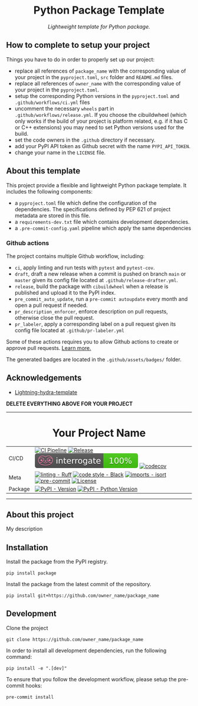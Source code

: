 <div align="center">

# Python Package Template

_Lightweight template for Python package._

</div>

## How to complete to setup your project

Things you have to do in order to properly set up our project:

- replace all references of `package_name` with the corresponding value of your project in the `pyproject.toml`, `src` folder and `README.md` files.
- replace all references of `owner_name` with the corresponding value of your project in the `pyproject.toml`.
- setup the corresponding Python versions in the `pyproject.toml` and `.github/workflows/ci.yml` files
- uncomment the necessary `wheels` part in `.github/workflows/release.yml`. If you choose the cibuildwheel (which only works if the build of your project is platform related, e.g. if it has C or C++ extensions) you may need to set Python versions used for the build.
- set the code owners in the `.github` directory if necessary.
- add your PyPI API token as Github secret with the name `PYPI_API_TOKEN`.
- change your name in the `LICENSE` file.

## About this template

This project provide a flexible and lightweight Python package template. It includes the following components:

- a `pyproject.toml` file which define the configuration of the dependencies. The specifications defined by PEP 621 of project metadata are stored in this file.
- a `requirements-dev.txt` file which contains development dependencies.
- a `.pre-commit-config.yaml` pipeline which apply the same dependencies

### Github actions

The project contains multiple Github workflow, including:

- `ci`, apply linting and run tests with `pytest` and `pytest-cov`.
- `draft`, draft a new release when a commit is pushed on branch `main` or `master` given its config file located at `.github/release-drafter.yml`.
- `release`, build the package with `cibuildwheel` when a release is published and upload it to the PyPI index.
- `pre_commit_auto_update`, run a `pre-commit autoupdate` every month and open a pull request if needed.
- `pr_description_enforcer`, enforce description on pull requests, otherwise close the pull request.
- `pr_labeler`, apply a corresponding label on a pull request given its config file located at `.github/pr-labeler.yml`

Some of these actions requires you to allow Github actions to create or approve pull requests. [Learn more.](https://docs.github.com/en/repositories/managing-your-repositorys-settings-and-features/enabling-features-for-your-repository/managing-github-actions-settings-for-a-repository#preventing-github-actions-from-creating-or-approving-pull-requests)

The generated badges are located in the `.github/assets/badges/` folder.

## Acknowledgements

- [Lightning-hydra-template](https://github.com/ashleve/lightning-hydra-template)

**DELETE EVERYTHING ABOVE FOR YOUR PROJECT**

______________________________________________________________________

<div align="center">

# Your Project Name

|         |                                                                                                                                                                                                                                                                                                                                                                                                                                                                                                                                                                                                                                                                               |
| ------- | ----------------------------------------------------------------------------------------------------------------------------------------------------------------------------------------------------------------------------------------------------------------------------------------------------------------------------------------------------------------------------------------------------------------------------------------------------------------------------------------------------------------------------------------------------------------------------------------------------------------------------------------------------------------------------- |
| CI/CD   | [![CI Pipeline](https://github.com/owner_name/package_name/actions/workflows/ci.yml/badge.svg)](https://github.com/owner_name/package_name/actions/workflows/ci.yml) [![Release](https://github.com/owner_name/package_name/actions/workflows/release.yml/badge.svg)](https://github.com/owner_name/package_name/actions/workflows/release.yml) [![interrogate](.github/assets/badges/interrogate_badge.svg)](https://interrogate.readthedocs.io/en/latest/) [![codecov](https://codecov.io/gh/owner_name/package_name/branch/main/graph/badge.svg)](https://codecov.io/gh/owner_name/package_name)                                                                           |
| Meta    | [![linting - Ruff](https://img.shields.io/endpoint?url=https://raw.githubusercontent.com/charliermarsh/ruff/main/assets/badge/v0.json)](https://github.com/charliermarsh/ruff) [![code style - Black](https://img.shields.io/badge/code%20style-black-000000.svg)](https://github.com/psf/black) [![imports - isort](https://img.shields.io/badge/imports-isort-ef8336.svg)](https://github.com/pycqa/isort) [![pre-commit](https://img.shields.io/badge/pre--commit-enabled-brightgreen?logo=pre-commit)](https://github.com/pre-commit/pre-commit) [![License](https://img.shields.io/github/license/owner_name/package_name?color=blueviolet)](https://spdx.org/licenses/) |
| Package | [![PyPI - Version](https://img.shields.io/pypi/v/package_name.svg?logo=pypi&label=PyPI&logoColor=gold)](https://pypi.org/project/package_name/) [![PyPI - Python Version](https://img.shields.io/pypi/pyversions/package_name.svg?logo=python&label=Python&logoColor=gold)](https://pypi.org/project/package_name/)                                                                                                                                                                                                                                                                                                                                                           |

</div>

______________________________________________________________________

## About this project

My description

## Installation

Install the package from the PyPI registry.

```shell
pip install package
```

Install the package from the latest commit of the repository.

```shell
pip install git+https://github.com/owner_name/package_name
```

## Development

Clone the project

```shell
git clone https://github.com/owner_name/package_name
```

In order to install all development dependencies, run the following command:

```shell
pip install -e ".[dev]"
```

To ensure that you follow the development workflow, please setup the pre-commit hooks:

```shell
pre-commit install
```

